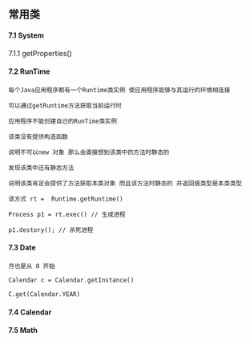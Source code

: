 ## 常用类

#### 7.1 System

7.1.1 getProperties()


#### 7.2 RunTime

	每个Java应用程序都有一个Runtime类实例 使应用程序能够与其运行的环境相连接 
	
	可以通过getRuntime方法获取当前运行时
	
	应用程序不能创建自己的RunTime类实例
	
	该类没有提供构造函数
	
	说明不可以new 对象 那么会直接想到该类中的方法时静态的
	
	发现该类中还有静态方法
	
	说明该类肯定会提供了方法获取本类对象 而且该方法时静态的 并返回值类型是本类类型
	
	该方式 rt =  Runtime.getRuntime()
	
	Process p1 = rt.exec() // 生成进程
	
	p1.destory(); // 杀死进程
	
	
#### 7.3 Date

	月也是从 0 开始
	
	Calendar c = Calendar.getInstance()
	
	C.get(Calendar.YEAR)
	

#### 7.4 Calendar


#### 7.5 Math

	
